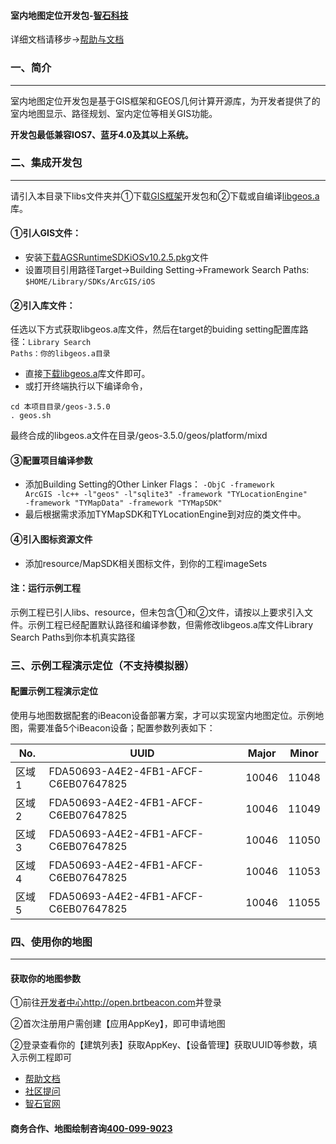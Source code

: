 #### 室内地图定位开发包-[智石科技](http://www.brtbeacon.com)

详细文档请移步->[帮助与文档](http://help.brtbeacon.com)

### 一、简介
***
室内地图定位开发包是基于GIS框架和GEOS几何计算开源库，为开发者提供了的室内地图显示、路径规划、室内定位等相关GIS功能。

**开发包最低兼容IOS7、蓝牙4.0及其以上系统。**
### 二、集成开发包
***
请引入本目录下libs文件夹并①下载[GIS框架](https://pan.baidu.com/s/1b56UIE)开发包和②下载或自编译[libgeos.a](https://pan.baidu.com/s/1qYU0ztM)库。

#### ①引人GIS文件：

* 安装[下载AGSRuntimeSDKiOSv10.2.5.pkg](https://pan.baidu.com/s/1b56UIE)文件
* 设置项目引用路径Target->Building Setting->Framework Search Paths: 
<code>$HOME/Library/SDKs/ArcGIS/iOS</code>

#### ②引入库文件：
任选以下方式获取libgeos.a库文件，然后在target的buiding setting配置库路径：<code>Library Search Paths：你的libgeos.a目录</code>

* 直接[下载libgeos.a](https://pan.baidu.com/s/1qYU0ztM)库文件即可。
* 或打开终端执行以下编译命令，

```
cd 本项目目录/geos-3.5.0
. geos.sh
```
最终合成的libgeos.a文件在目录/geos-3.5.0/geos/platform/mixd

#### ③配置项目编译参数

* 添加Building Setting的Other Linker Flags：
  <code>-ObjC -framework ArcGIS -lc++ -l"geos" -l"sqlite3" -framework "TYLocationEngine" -framework "TYMapData" -framework "TYMapSDK"</code>
* 最后根据需求添加TYMapSDK和TYLocationEngine到对应的类文件中。

#### ④引入图标资源文件

* 添加resource/MapSDK相关图标文件，到你的工程imageSets

#### 注：运行示例工程
示例工程已引人libs、resource，但未包含①和②文件，请按以上要求引入文件。示例工程已经配置默认路径和编译参数，但需修改libgeos.a库文件Library Search Paths到你本机真实路径


### 三、示例工程演示定位（不支持模拟器）

#### 配置示例工程演示定位
使用与地图数据配套的iBeacon设备部署方案，才可以实现室内地图定位。示例地图，需要准备5个iBeacon设备；配置参数列表如下：

<table>
<thead>
<tr>
<th>No.</th>
<th>UUID </th>
<th> Major </th>
<th> Minor</th>
</tr>
</thead>
<tbody>
<tr>
<td>区域1</td>
<td rowspan＝'2'> FDA50693-A4E2-4FB1-AFCF-C6EB07647825 </td>
<td> 10046  </td>
<td> 11048</td>
</tr>
<tr>
<td>区域2</td>
<td> FDA50693-A4E2-4FB1-AFCF-C6EB07647825 </td>
<td> 10046  </td>
<td> 11049</td>
</tr>
<tr>
<td>区域3</td>
<td> FDA50693-A4E2-4FB1-AFCF-C6EB07647825 </td>
<td> 10046  </td>
<td> 11050</td>
</tr>
<tr>
<td>区域4</td>
<td> FDA50693-A4E2-4FB1-AFCF-C6EB07647825 </td>
<td> 10046  </td>
<td> 11053</td>
</tr>
<tr>
<td>区域5</td>
<td> FDA50693-A4E2-4FB1-AFCF-C6EB07647825 </td>
<td> 10046  </td>
<td> 11055</td>
</tr>
</tbody>
</table>

### 四、使用你的地图
***
#### 获取你的地图参数
①前往[开发者中心http://open.brtbeacon.com](http://open.brtbeacon.com)并登录

②首次注册用户需创建【应用AppKey】，即可申请地图

②登录查看你的【建筑列表】获取AppKey、【设备管理】获取UUID等参数，填入示例工程即可


* [帮助文档](http://help.brtbeacon.com)
* [社区提问](http://bbs.brtbeacon.com)
* [智石官网](http://www.brtbeacon.com)

#### 商务合作、地图绘制咨询[400-099-9023](tel:4000999023)